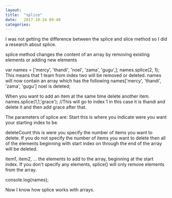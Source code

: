 ```yaml
---
layout: 
title:  "splice"
date:   2017-10-24 09:40
categories: 
---
```

I was not getting the difference between the splice and slice method so I did a research about splice.

splice method changes the content of an array by removing existing elements or adding new elements

var names = ['mercy', 'thandi', 'noel', 'zama', 'gugu',];
names.splice(2, 1);
This means that 1 team from index two will be removed or deleted.
names will now contain an array which has the following names['mercy', 'thandi', 'zama', 'gugu'] noel is deleted;

When you want to add an item at the same time delete another item.
names.splice(1,1,'grace');
//This will go to index 1 in this case it is thandi and delete it   and then add grace after that.

The parameters of splice are:
Start 
this is where you indicate were you want your starting index to be.

deleteCount
this is were you specify the number of items you want to delete.
If you do not specify the number of items you want to delete then all of the elements beginning with start index on through the end of the array will be deleted.

item1, item2, ...
the elements to add to the array, beginning at the start index.
If you don't specify any elements, splice() will only remove elements from the array.

console.log(names);

Now I know how splice works with arrays.

